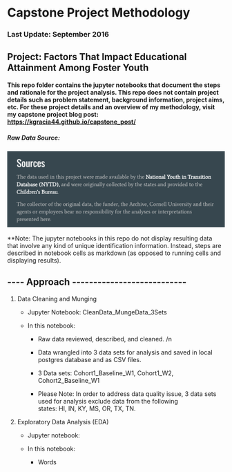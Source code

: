 # Capstone Project Methodology
### Last Update: September 2016

## Project: Factors That Impact Educational Attainment Among Foster Youth

#### This repo folder contains the jupyter notebooks that document the steps and rationale for the project analysis. This repo does not contain project details such as problem statement, background information, project aims, etc. For these project details and an overview of my methodology, visit my capstone project blog post: https://kgracia44.github.io/capstone_post/

##### Raw Data Source:

<img src="imgs_for_readme/sources.png">


**Note: The jupyter notebooks in this repo do not display resulting data that involve any kind of unique identification information. Instead, steps are described in notebook cells as markdown (as opposed to running cells and displaying results).

## ---- Approach --------------------------- 

1) Data Cleaning and Munging
    
    - Jupyter Notebook: CleanData_MungeData_3Sets
    
    - In this notebook:
        
        - Raw data reviewed, described, and cleaned. /n
        - Data wrangled into 3 data sets for analysis and saved in local postgres database and as CSV files.
        
        - 3 Data sets: Cohort1_Baseline_W1, Cohort1_W2, Cohort2_Baseline_W1
        
        * Please Note: In order to address data quality issue, 3 data sets used for analysis exclude data from the following   
        states: HI, IN, KY, MS, OR, TX, TN.

2) Exploratory Data Analysis (EDA)
    
    - Jupyter notebook: 
    
    - In this notebook:
        - Words